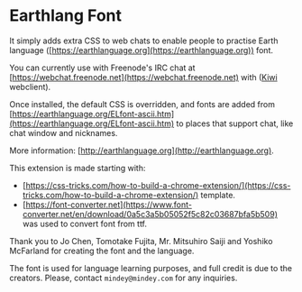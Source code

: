 # Earthlang Font

It simply adds extra CSS to web chats to enable people to practise Earth language ([https://earthlanguage.org](https://earthlanguage.org)) font.

You can currently use with Freenode's IRC chat at [https://webchat.freenode.net](https://webchat.freenode.net) with ([Kiwi](https://kiwiirc.com) webclient).

Once installed, the default CSS is overridden, and fonts are added from [https://earthlanguage.org/ELfont-ascii.htm](https://earthlanguage.org/ELfont-ascii.htm) to places that support chat, like chat window and nicknames.

More information: [http://earthlanguage.org](http://earthlanguage.org).

This extension is made starting with:
- [https://css-tricks.com/how-to-build-a-chrome-extension/](https://css-tricks.com/how-to-build-a-chrome-extension/) template.
- [https://font-converter.net](https://www.font-converter.net/en/download/0a5c3a5b05052f5c82c03687bfa5b509) was used to convert font from ttf.

Thank you to Jo Chen, Tomotake Fujita, Mr. Mitsuhiro Saiji and Yoshiko McFarland for creating the font and the language.

The font is used for language learning purposes, and full credit is due to the creators. Please, contact `mindey@mindey.com` for any inquiries.
